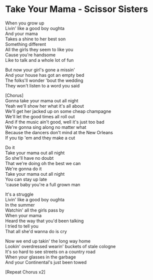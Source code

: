 # Take Your Mama - Scissor Sisters

When you grow up\
Livin' like a good boy oughta\
And your mama\
Takes a shine to her best son\
Something different\
All the girls they seem to like you\
Cause you're handsome\
Like to talk and a whole lot of fun

But now your girl's gone a missin'\
And your house has got an empty bed\
The folks'll wonder 'bout the wedding\
They won't listen to a word you said

[Chorus]\
Gonna take your mama out all night\
Yeah we'll show her what it's all about\
We'll get her jacked up on some cheap champagne\
We'll let the good times all roll out\
And if the music ain't good, well it's just too bad\
We're gonna sing along no matter what\
Because the dancers don't mind at the New Orleans\
If you tip 'em and they make a cut

Do it\
Take your mama out all night\
So she'll have no doubt\
That we're doing oh the best we can\
We're gonna do it\
Take your mama out all night\
You can stay up late\
'cause baby you're a full grown man

It's a struggle\
Livin' like a good boy oughta\
In the summer\
Watchin' all the girls pass by\
When your mama\
Heard the way that you'd been talking\
I tried to tell you\
That all she'd wanna do is cry

Now we end up takin' the long way home\
Lookin' overdressed wearin' buckets of stale cologne\
It's so hard to see streets on a country road\
When your glasses in the garbage\
And your Continental's just been towed

[Repeat Chorus x2]